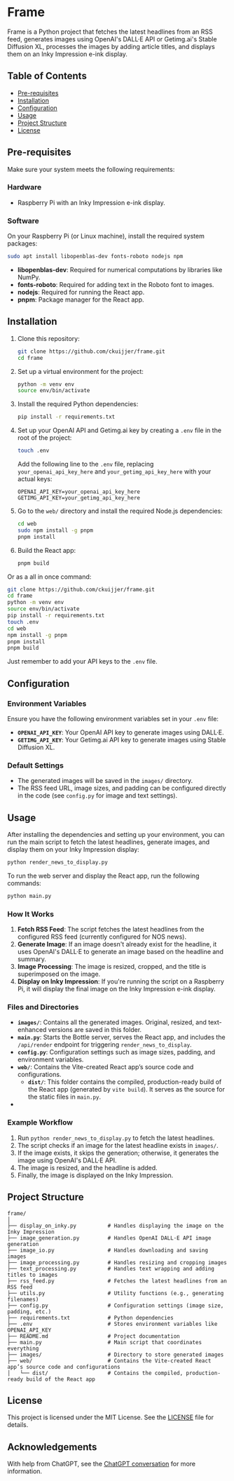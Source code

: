 # **Frame**

Frame is a Python project that fetches the latest headlines from an RSS feed, generates images using OpenAI's DALL·E API or Getimg.ai's Stable Diffusion XL, processes the images by adding article titles, and displays them on an Inky Impression e-ink display.

## **Table of Contents**

- [Pre-requisites](#pre-requisites)
- [Installation](#installation)
- [Configuration](#configuration)
- [Usage](#usage)
- [Project Structure](#project-structure)
- [License](#license)

## **Pre-requisites**

Make sure your system meets the following requirements:

### **Hardware**

- Raspberry Pi with an Inky Impression e-ink display.

### **Software**

On your Raspberry Pi (or Linux machine), install the required system packages:

```bash
sudo apt install libopenblas-dev fonts-roboto nodejs npm
```

- **libopenblas-dev**: Required for numerical computations by libraries like NumPy.
- **fonts-roboto**: Required for adding text in the Roboto font to images.
- **nodejs**: Required for running the React app.
- **pnpm**: Package manager for the React app.

## **Installation**

1. Clone this repository:

   ```bash
   git clone https://github.com/ckuijjer/frame.git
   cd frame
   ```

2. Set up a virtual environment for the project:

   ```bash
   python -m venv env
   source env/bin/activate
   ```

3. Install the required Python dependencies:

   ```bash
   pip install -r requirements.txt
   ```

4. Set up your OpenAI API and Getimg.ai key by creating a `.env` file in the root of the project:

   ```bash
   touch .env
   ```

   Add the following line to the `.env` file, replacing `your_openai_api_key_here` and `your_getimg_api_key_here` with your actual keys:

   ```
   OPENAI_API_KEY=your_openai_api_key_here
   GETIMG_API_KEY=your_getimg_api_key_here
   ```

5. Go to the `web/` directory and install the required Node.js dependencies:

   ```bash
   cd web
   sudo npm install -g pnpm
   pnpm install
   ```

6. Build the React app:

   ```bash
   pnpm build
   ```

Or as a all in once command:

```bash
git clone https://github.com/ckuijjer/frame.git
cd frame
python -m venv env
source env/bin/activate
pip install -r requirements.txt
touch .env
cd web
npm install -g pnpm
pnpm install
pnpm build
```

Just remember to add your API keys to the `.env` file.

## **Configuration**

### **Environment Variables**

Ensure you have the following environment variables set in your `.env` file:

- **`OPENAI_API_KEY`**: Your OpenAI API key to generate images using DALL·E.
- **`GETIMG_API_KEY`**: Your Getimg.ai API key to generate images using Stable Diffusion XL.

### **Default Settings**

- The generated images will be saved in the `images/` directory.
- The RSS feed URL, image sizes, and padding can be configured directly in the code (see `config.py` for image and text settings).

## **Usage**

After installing the dependencies and setting up your environment, you can run the main script to fetch the latest headlines, generate images, and display them on your Inky Impression display:

```bash
python render_news_to_display.py
```

To run the web server and display the React app, run the following commands:

```bash
python main.py
```

### **How It Works**

1. **Fetch RSS Feed**: The script fetches the latest headlines from the configured RSS feed (currently configured for NOS news).
2. **Generate Image**: If an image doesn't already exist for the headline, it uses OpenAI's DALL·E to generate an image based on the headline and summary.
3. **Image Processing**: The image is resized, cropped, and the title is superimposed on the image.
4. **Display on Inky Impression**: If you're running the script on a Raspberry Pi, it will display the final image on the Inky Impression e-ink display.

### **Files and Directories**

- **`images/`**: Contains all the generated images. Original, resized, and text-enhanced versions are saved in this folder.
- **`main.py`**: Starts the Bottle server, serves the React app, and includes the `/api/render` endpoint for triggering `render_news_to_display`.
- **`config.py`**: Configuration settings such as image sizes, padding, and environment variables.
- **`web/`**: Contains the Vite-created React app’s source code and configurations.
  - **`dist/`**: This folder contains the compiled, production-ready build of the React app (generated by `vite build`). It serves as the source for the static files in `main.py`.
-

### **Example Workflow**

1. Run `python render_news_to_display.py` to fetch the latest headlines.
2. The script checks if an image for the latest headline exists in `images/`.
3. If the image exists, it skips the generation; otherwise, it generates the image using OpenAI's DALL·E API.
4. The image is resized, and the headline is added.
5. Finally, the image is displayed on the Inky Impression.

## **Project Structure**

```
frame/
│
├── display_on_inky.py          # Handles displaying the image on the Inky Impression
├── image_generation.py         # Handles OpenAI DALL·E API image generation
├── image_io.py                 # Handles downloading and saving images
├── image_processing.py         # Handles resizing and cropping images
├── text_processing.py          # Handles text wrapping and adding titles to images
├── rss_feed.py                 # Fetches the latest headlines from an RSS feed
├── utils.py                    # Utility functions (e.g., generating filenames)
├── config.py                   # Configuration settings (image size, padding, etc.)
├── requirements.txt            # Python dependencies
├── .env                        # Stores environment variables like OPENAI_API_KEY
├── README.md                   # Project documentation
├── main.py                     # Main script that coordinates everything
├── images/                     # Directory to store generated images
├── web/                        # Contains the Vite-created React app’s source code and configurations
│   └── dist/                   # Contains the compiled, production-ready build of the React app
```

## **License**

This project is licensed under the MIT License. See the [LICENSE](LICENSE) file for details.

## **Acknowledgements**

With help from ChatGPT, see the [ChatGPT conversation](https://chatgpt.com/share/67150e7c-3528-800e-b2a2-3108734eea47) for more information.
